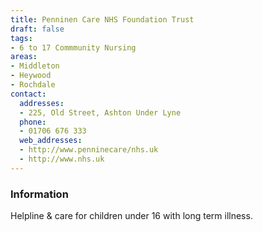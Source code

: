 ```yaml
---
title: Penninen Care NHS Foundation Trust
draft: false
tags:
- 6 to 17 Commmunity Nursing
areas:
- Middleton
- Heywood
- Rochdale
contact:
  addresses:
  - 225, Old Street, Ashton Under Lyne
  phone:
  - 01706 676 333
  web_addresses:
  - http://www.penninecare/nhs.uk
  - http://www.nhs.uk
---
```


### Information
Helpline & care for children under 16 with long term illness.